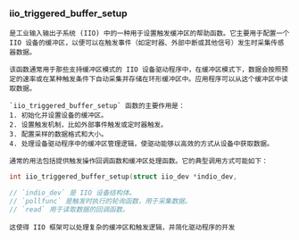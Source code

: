 
### iio_triggered_buffer_setup

	是工业输入输出子系统 (IIO) 中的一种用于设置触发缓冲区的帮助函数。它主要用于配置一个 IIO 设备的缓冲区，以便可以在触发事件（如定时器、外部中断或其他信号）发生时采集传感器数据。

	该函数通常用于那些支持缓冲区模式的 IIO 设备驱动程序中，在缓冲区模式下，数据会按照预定的速率或在某种触发条件下自动采集并存储在环形缓冲区中。应用程序可以从这个缓冲区中读取数据。

	`iio_triggered_buffer_setup` 函数的主要作用是：
	1. 初始化并设置设备的缓冲区。
	2. 设置触发机制，比如外部事件触发或定时器触发。
	3. 配置采样的数据格式和大小。
	4. 处理设备驱动程序中的缓冲区管理逻辑，使驱动能够以高效的方式从设备中获取数据。

	通常的用法包括提供触发操作回调函数和缓冲区处理函数。它的典型调用方式可能如下：


``` c
int iio_triggered_buffer_setup(struct iio_dev *indio_dev,                                iio_poll_func_t pollfunc,                                iio_read_t read,                                void *private);

// `indio_dev` 是 IIO 设备结构体。
// `pollfunc` 是触发时执行的轮询函数，用于采集数据。
// `read` 用于读取数据的回调函数。
```
	这使得 IIO 框架可以处理复杂的缓冲区和触发逻辑，并简化驱动程序的开发